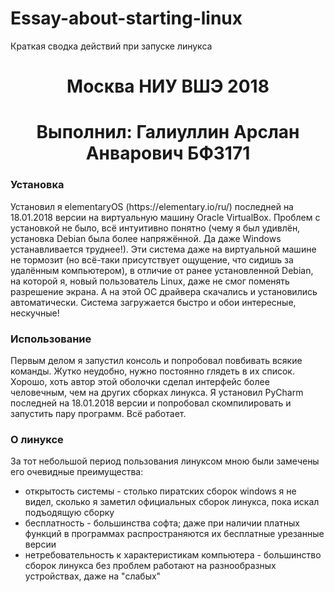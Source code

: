 # Essay-about-starting-linux
Краткая сводка действий при запуске линукса

<h1 align="center"> Москва НИУ ВШЭ 2018</h1>
<h1 align="center">Выполнил: Галиуллин Арслан Анварович БФЗ171 </h1>


<h3> Установка </h3>
<p>
Установил я elementaryOS (https://elementary.io/ru/) последней на 18.01.2018 версии на виртуальную машину Oracle VirtualBox. Проблем с установкой не было, всё интуитивно понятно (чему я был удивлён, установка Debian была более напряжённой. Да даже Windows устанавливается труднее!). Эти система даже на виртуальной машине не тормозит (но всё-таки присутствует ощущение, что сидишь за удалённым компьютером), в отличие от ранее установленной Debian, на которой я, новый пользователь Linux, даже не смог поменять разрешение экрана. А на этой ОС драйвера скачались и установились автоматически. Система загружается быстро и обои интересные, нескучные!
</p>

<h3> Использование </h3>
<p>
Первым делом я запустил консоль и попробовал повбивать всякие команды. Жутко неудобно, нужно постоянно глядеть в их список. Хорошо, хоть автор этой оболочки сделал интерфейс более человечным, чем на других сборках линукса.
Я установил PyCharm  последней на 18.01.2018 версии и попробовал скомпилировать и запустить пару программ. Всё работает.

<h3> О линуксе </h3>
<p>
За тот небольшой период пользования линуксом мною были замечены его очевидные преимущества: 
<ul>
<li>
открытость системы - столько пиратских сборок windows я не видел, сколько я заметил официальных сборок линукса, пока искал подъодящую сборку
</li>  
<li>
 бесплатность - большинства софта; даже при наличии платных функций в программах распространяются их бесплатные урезанные версии
</li>
<li>
 нетребовательность к характеристикам компьютера - большинство сборок линукса без проблем работают на разнообразных устройствах, даже на "слабых"
</li>
</ul>
